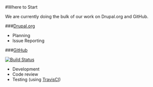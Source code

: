 #Where to Start


We are currently doing the bulk of our work on Drupal.org and GitHub.

###[Drupal.org](https://www.drupal.org/project/issues/decoupled_auth?status=All&categories=All)

 * Planning
 * Issue Reporting

###[GitHub](https://github.com/FreelyGive/decoupled_auth)

[![Build Status](https://travis-ci.org/FreelyGive/decoupled_auth.png)](https://travis-ci.org/FreelyGive/decoupled_auth)


 - Development
 - Code review
 - Testing (using [TravisCI](https://travis-ci.org/FreelyGive/decoupled_auth))

